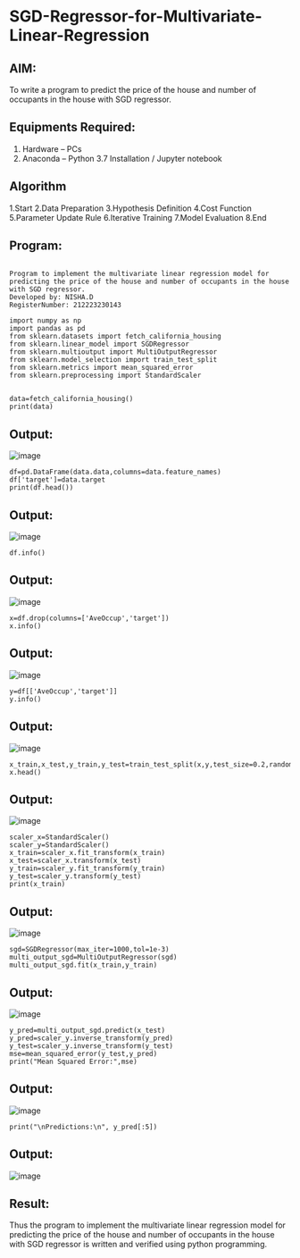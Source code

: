 # SGD-Regressor-for-Multivariate-Linear-Regression

## AIM:
To write a program to predict the price of the house and number of occupants in the house with SGD regressor.

## Equipments Required:
1. Hardware – PCs
2. Anaconda – Python 3.7 Installation / Jupyter notebook

## Algorithm
1.Start
2.Data Preparation
3.Hypothesis Definition
4.Cost Function
5.Parameter Update Rule
6.Iterative Training
7.Model Evaluation
8.End

## Program:

```

Program to implement the multivariate linear regression model for predicting the price of the house and number of occupants in the house with SGD regressor.
Developed by: NISHA.D 
RegisterNumber: 212223230143

```



```
import numpy as np
import pandas as pd
from sklearn.datasets import fetch_california_housing
from sklearn.linear_model import SGDRegressor
from sklearn.multioutput import MultiOutputRegressor
from sklearn.model_selection import train_test_split
from sklearn.metrics import mean_squared_error
from sklearn.preprocessing import StandardScaler


data=fetch_california_housing()
print(data)
```
## Output:
![image](https://github.com/user-attachments/assets/f2d81866-25e8-43d0-b2d1-f9cd51283d5d)
```
df=pd.DataFrame(data.data,columns=data.feature_names)
df['target']=data.target
print(df.head())
```
## Output:
![image](https://github.com/user-attachments/assets/f1e66f98-aec8-4a92-be2b-78fef6e74e58)
```
df.info()
```
## Output:
![image](https://github.com/user-attachments/assets/d5398fb7-94ad-406b-a73e-65c297334621)
```
x=df.drop(columns=['AveOccup','target'])
x.info()
```
## Output:
![image](https://github.com/user-attachments/assets/59d07200-b3b0-4a7f-8040-3fb2b49158ec)
```
y=df[['AveOccup','target']]
y.info()
```
## Output:
![image](https://github.com/user-attachments/assets/5600ec74-45b8-42fc-9358-105044807ddd)
```
x_train,x_test,y_train,y_test=train_test_split(x,y,test_size=0.2,random_state=1)
x.head()
```
## Output:
![image](https://github.com/user-attachments/assets/02122ea4-4471-4247-88cf-1ef18e237e77)
```
scaler_x=StandardScaler()
scaler_y=StandardScaler()
x_train=scaler_x.fit_transform(x_train)
x_test=scaler_x.transform(x_test)
y_train=scaler_y.fit_transform(y_train)
y_test=scaler_y.transform(y_test)
print(x_train)
```
## Output:
![image](https://github.com/user-attachments/assets/d5390dba-6662-435c-8a78-9bafbb5e0522)
```
sgd=SGDRegressor(max_iter=1000,tol=1e-3)
multi_output_sgd=MultiOutputRegressor(sgd)
multi_output_sgd.fit(x_train,y_train)
```
## Output:
![image](https://github.com/user-attachments/assets/45bef840-3f14-4c0a-b9bf-c502a4809ef1)
```
y_pred=multi_output_sgd.predict(x_test)
y_pred=scaler_y.inverse_transform(y_pred)
y_test=scaler_y.inverse_transform(y_test)
mse=mean_squared_error(y_test,y_pred)
print("Mean Squared Error:",mse)
```
## Output:
![image](https://github.com/user-attachments/assets/490eee2d-01b3-4d05-9d98-03af74336697)
```
print("\nPredictions:\n", y_pred[:5])
```
## Output:

![image](https://github.com/user-attachments/assets/e8bc552e-8bbc-451b-a8ff-667089e65389)
## Result:

Thus the program to implement the multivariate linear regression model for predicting the price of the house and number of occupants in the house with SGD regressor is written and verified using python programming.
